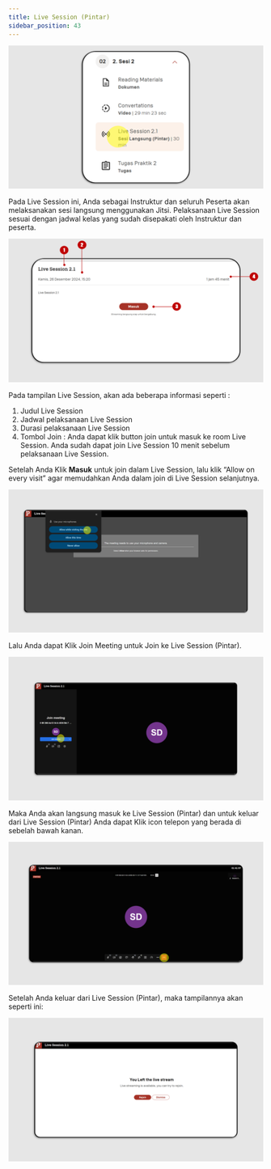 ```yaml
---
title: Live Session (Pintar)
sidebar_position: 43
---
```

![](/img/ls-pintar-indo_1.png)

Pada Live Session ini, Anda sebagai Instruktur dan seluruh Peserta akan melaksanakan sesi langsung menggunakan Jitsi. Pelaksanaan Live Session sesuai dengan jadwal kelas yang sudah disepakati oleh Instruktur dan peserta. 

![](/img/ls-pintar-indo-1.png)


Pada tampilan Live Session, akan ada beberapa informasi seperti :

1. Judul Live Session
2. Jadwal pelaksanaan Live Session
3. Durasi pelaksanaan Live Session
4. Tombol Join : Anda dapat klik button join untuk masuk ke room Live Session. Anda sudah dapat join Live Session 10 menit sebelum pelaksanaan Live Session.

Setelah Anda Klik **Masuk** untuk join dalam Live Session, lalu klik “Allow on every visit” agar memudahkan Anda dalam join di Live Session selanjutnya.

![](/img/ls-pintar-2.png)

Lalu Anda dapat Klik Join Meeting untuk Join ke Live Session (Pintar).

![](/img/ls-pintar-3.png)

Maka Anda akan langsung masuk ke Live Session (Pintar) dan untuk keluar dari Live Session (Pintar) Anda dapat Klik icon telepon yang berada di sebelah bawah kanan.

![](/img/ls-pintar-4.png)

Setelah Anda keluar dari Live Session (Pintar), maka tampilannya akan seperti ini:

![](/img/ls-pintar-5.png)
